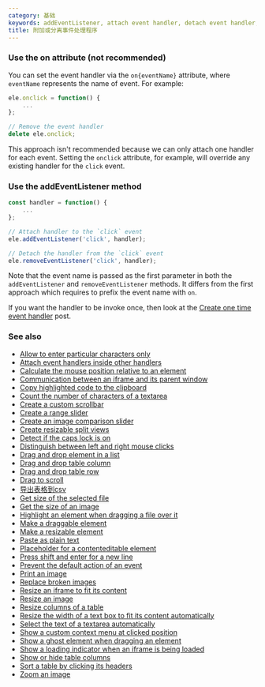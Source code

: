 ```yaml
---
category: 基础
keywords: addEventListener, attach event handler, detach event handler, removeEventListener
title: 附加或分离事件处理程序
---
```


### Use the on attribute (not recommended)

You can set the event handler via the `on{eventName}` attribute, where `eventName` represents the name of event.
For example:

```js
ele.onclick = function() {
    ...
};

// Remove the event handler
delete ele.onclick;
```

This approach isn't recommended because we can only attach one handler for each event. Setting the `onclick` attribute, for example, will override any existing handler for the `click` event.

### Use the addEventListener method

```js
const handler = function() {
    ...
};

// Attach handler to the `click` event
ele.addEventListener('click', handler);

// Detach the handler from the `click` event
ele.removeEventListener('click', handler);
```

Note that the event name is passed as the first parameter in both the `addEventListener` and `removeEventListener` methods.
It differs from the first approach which requires to prefix the event name with `on`.

If you want the handler to be invoke once, then look at the [Create one time event handler](/create-one-time-event-handler) post.

### See also

-   [Allow to enter particular characters only](/allow-to-enter-particular-characters-only)
-   [Attach event handlers inside other handlers](/attach-event-handlers-inside-other-handlers)
-   [Calculate the mouse position relative to an element](/calculate-the-mouse-position-relative-to-an-element)
-   [Communication between an iframe and its parent window](/communication-between-an-iframe-and-its-parent-window)
-   [Copy highlighted code to the clipboard](/copy-highlighted-code-to-the-clipboard)
-   [Count the number of characters of a textarea](/count-the-number-of-characters-of-a-textarea)
-   [Create a custom scrollbar](/create-a-custom-scrollbar)
-   [Create a range slider](/create-a-range-slider)
-   [Create an image comparison slider](/create-an-image-comparison-slider)
-   [Create resizable split views](/create-resizable-split-views)
-   [Detect if the caps lock is on](/detect-if-the-caps-lock-is-on)
-   [Distinguish between left and right mouse clicks](/distinguish-between-left-and-right-mouse-clicks)
-   [Drag and drop element in a list](/drag-and-drop-element-in-a-list)
-   [Drag and drop table column](/drag-and-drop-table-column)
-   [Drag and drop table row](/drag-and-drop-table-row)
-   [Drag to scroll](/drag-to-scroll)
-   [导出表格到csv](/export-a-table-to-csv)
-   [Get size of the selected file](/get-size-of-the-selected-file)
-   [Get the size of an image](/get-the-size-of-an-image)
-   [Highlight an element when dragging a file over it](/highlight-an-element-when-dragging-a-file-over-it)
-   [Make a draggable element](/make-a-draggable-element)
-   [Make a resizable element](/make-a-resizable-element)
-   [Paste as plain text](/paste-as-plain-text)
-   [Placeholder for a contenteditable element](/placeholder-for-a-contenteditable-element)
-   [Press shift and enter for a new line](/press-shift-and-enter-for-a-new-line)
-   [Prevent the default action of an event](/prevent-the-default-action-of-an-event)
-   [Print an image](/print-an-image)
-   [Replace broken images](/replace-broken-images)
-   [Resize an iframe to fit its content](/resize-an-iframe-to-fit-its-content)
-   [Resize an image](/resize-an-image)
-   [Resize columns of a table](/resize-columns-of-a-table)
-   [Resize the width of a text box to fit its content automatically](/resize-the-width-of-a-text-box-to-fit-its-content-automatically)
-   [Select the text of a textarea automatically](/select-the-text-of-a-textarea-automatically)
-   [Show a custom context menu at clicked position](/show-a-custom-context-menu-at-clicked-position)
-   [Show a ghost element when dragging an element](/show-a-ghost-element-when-dragging-an-element)
-   [Show a loading indicator when an iframe is being loaded](/show-a-loading-indicator-when-an-iframe-is-being-loaded)
-   [Show or hide table columns](/show-or-hide-table-columns)
-   [Sort a table by clicking its headers](/sort-a-table-by-clicking-its-headers)
-   [Zoom an image](/zoom-an-image)
